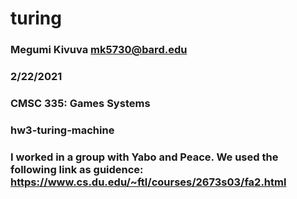 # turing

### Megumi Kivuva <mk5730@bard.edu>
### 2/22/2021
### CMSC 335: Games Systems
### hw3-turing-machine
### I worked in a group with Yabo and Peace. We used the following link as guidence: https://www.cs.du.edu/~ftl/courses/2673s03/fa2.html
